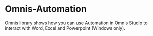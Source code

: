 # Omnis-Automation
Omnis library shows how you can use Automation in Omnis Studio to interact with Word, Excel and Powerpoint (Windows only).
